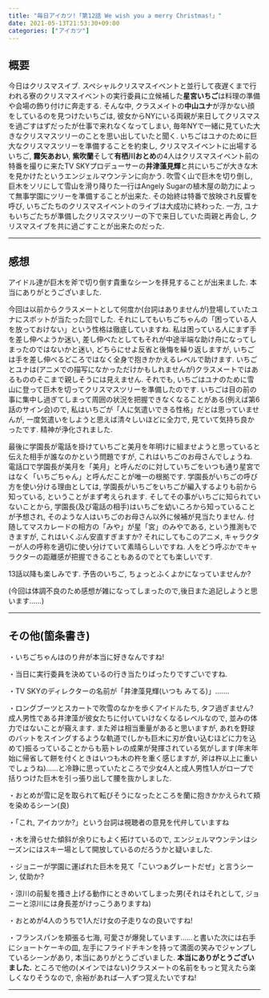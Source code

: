 ```yaml
---
title: "毎日アイカツ!「第12話 We wish you a merry Christmas!」"
date: 2021-05-13T21:53:30+09:00
categories: ["アイカツ"]
---
```

## 概要

今日はクリスマスイブ. スペシャルクリスマスイベントと並行して夜遅くまで行われる寮のクリスマスイベントの実行委員に立候補した**星宮いちご**は料理の準備や会場の飾り付けに奔走する. そんな中, クラスメイトの**中山ユナ**が浮かない顔をしているのを見つけたいちごは, 彼女からNYにいる両親が来日してクリスマスを過ごすはずだったが仕事で来れなくなってしまい, 毎年NYで一緒に見ていた大きなクリスマスツリーのことを思い出していたと聞く. いちごはユナのために巨大なクリスマスツリーを準備することを約束し, クリスマスイベントに出場するいちご, **霧矢あおい**, **紫吹蘭**そして**有栖川おとめ**の4人はクリスマスイベント前の特番を撮りに来たTV SKYプロデューサーの**井津藻見輝**と共にいちごが大きな木を見かけたというエンジェルマウンテンに向かう. 吹雪く山で巨木を切り倒し, 巨木をソリにして雪山を滑り降りた一行はAngely Sugarの植木屋の助力によって無事学園にツリーを準備することが出来た. その始終は特番で放映され反響を呼び, いちごたちのクリスマスイベントのライブは大成功に終わった. 一方, ユナもいちごたちが準備したクリスマスツリーの下で来日していた両親と再会し, クリスマスイブを共に過ごすことが出来たのだった.

***

## 感想

アイドル達が巨木を斧で切り倒す貴重なシーンを拝見することが出来ました. 本当にありがとうございました.

今回は以前からクラスメートとして何度か(台詞はありませんが)登場していたユナにスポットが当たった回でした. それにしてもいちごちゃんの「困っている人を放っておけない」という性格は徹底していますね. 私は困っている人にまず手を差し伸べようか迷い, 差し伸べたとしてもそれが中途半端な助け舟になってしまったのではないかと迷い, どちらにせよ反省と後悔を繰り返しますが, いちごは手を差し伸べるどころではなく全身で抱きかかえるレベルで助けます. いちごとユナは(アニメでの描写になかっただけかもしれませんが)クラスメートではあるもののそこまで親しそうには見えません. それでも, いちごはユナのために雪山に登って巨木を切ってクリスマスツリーを準備したのです. いちごは目の前の事に集中し過ぎてしまって周囲の状況を把握できなくなることがある(例えば第6話のサイン会)ので, 私はいちごが「人に気遣いできる性格」だとは思っていませんが, 一度気遣いをしようと思えば清々しいほどに全力で, 見ていて気持ち良かったです. 精神が浄化されました.

最後に学園長が電話を掛けていちごと美月を年明けに組ませようと思っていると伝えた相手が誰なのかという問題ですが, これはいちごのお母さんでしょうね. 電話口で学園長が美月を「美月」と呼んだのに対していちごをいつも通り星宮ではなく「いちごちゃん」と呼んだことが唯一の根拠です. 学園長がいちごの呼び方を使い分ける理由としては, 学園長がいちごをいちごが編入するよりも前から知っている, ということがまず考えられます. そしてその事がいちごに知られていないことから, 学園長(及び電話の相手)はいちごを幼いころから知っていることが予想され, そのような人はいちごのお母さん以外に候補が見当たりません. 付随してマスカレードの相方の「みや」が星「宮」のみやである, という推測もできますが, これはいくぶん安直すぎますか? それにしてもこのアニメ, キャラクターが人の呼称を適切に使い分けていて素晴らしいですね. 人をどう呼ぶかでキャラクターの距離感が把握できることもあるのでとても楽しいです.

13話以降も楽しみです. 予告のいちご, ちょっとふくよかになっていませんか?

(今回は体調不良のため感想が雑になってしまったので,後日また追記しようと思います……)

***

## その他(箇条書き)

・いちごちゃんはのり弁が本当に好きなんですね!

・当日に実行委員を決めているの行き当たりばったりですごいですね.

・TV SKYのディレクターの名前が「井津藻見輝(いつも みてる)」…….

・ロングブーツとスカートで吹雪のなかを歩くアイドルたち, タフ過ぎません? 成人男性である井津藻が彼女たちに付いていけなくなるレベルなので, 並みの体力ではないことが窺えます. また斧は相当重量があると思いますが, あれを野球のバットをスイングするような軌道で(しかも巨木に刃が食い込むほどに力を込めて)振るっていることからも筋トレの成果が発揮されている気がします(年末年始に帰省して餅を付くときはいつも木の杵を重く感じますが, 斧は杵以上に重いでしょうね)……と冷静に思っていたところで少女4人と成人男性1人がロープで括りつけた巨木を引っ張り出して腰を抜かしました.

・おとめが雪に足を取られて転びそうになったところを蘭に抱きかかえられて頬を染めるシーン(良)

・「これ, アイカツか?」という台詞は視聴者の意見を代弁していますね

・木を滑らせた傾斜が余りにもよく拓けているので, エンジェルマウンテンはシーズンにはスキー場として開放しているのだろうかと疑いました.

・ジョニーが学園に運ばれた巨木を見て「こいつぁグレートだぜ」と言うシーン, 仗助か?

・涼川の前髪を搔き上げる動作にときめいてしまった男(それはそれとして, ジョニーと涼川には身長差がけっこうありますね)

・おとめが4人のうちで1人だけ女の子走りなの良いですね!

・フランスパンを頬張る七海, 可愛さが爆発しています……と書いた次には右手にショートケーキの皿, 左手にフライドチキンを持って満面の笑みでジャンプしているシーンがあり, 本当にありがとうございました. **本当にありがとうございました.** ところで他の(メインではない)クラスメートの名前をもっと覚えたら楽しくなりそうなので, 余裕があれば一人ずつ覚えたいですね!

***

